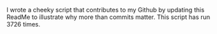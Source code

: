 I wrote a cheeky script that contributes to my Github by updating this ReadMe to illustrate why more than commits matter. This script has run 3726 times.